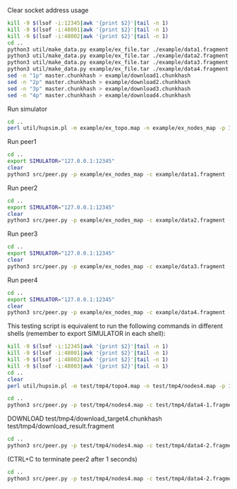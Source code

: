 Clear socket address usage
```bash
kill -9 $(lsof -i:12345|awk '{print $2}'|tail -n 1)
kill -9 $(lsof -i:48001|awk '{print $2}'|tail -n 1)
kill -9 $(lsof -i:48002|awk '{print $2}'|tail -n 1)
cd ..
python3 util/make_data.py example/ex_file.tar ./example/data1.fragment 4 1
python3 util/make_data.py example/ex_file.tar ./example/data2.fragment 4 2
python3 util/make_data.py example/ex_file.tar ./example/data3.fragment 4 3
python3 util/make_data.py example/ex_file.tar ./example/data4.fragment 4 4
sed -n "1p" master.chunkhash > example/download1.chunkhash
sed -n "2p" master.chunkhash > example/download2.chunkhash
sed -n "3p" master.chunkhash > example/download3.chunkhash
sed -n "4p" master.chunkhash > example/download4.chunkhash
```

Run simulator
```bash
cd ..
perl util/hupsim.pl -m example/ex_topo.map -n example/ex_nodes_map -p 12345 -v 2
```
Run peer1
```bash
cd ..
export SIMULATOR="127.0.0.1:12345"
clear
python3 src/peer.py -p example/ex_nodes_map -c example/data1.fragment -m 1 -i 1 -v 3
```

Run peer2
```bash
cd ..
export SIMULATOR="127.0.0.1:12345"
clear
python3 src/peer.py -p example/ex_nodes_map -c example/data2.fragment -m 1 -i 2 -v 3
```

Run peer3
```bash
cd ..
export SIMULATOR="127.0.0.1:12345"
clear
python3 src/peer.py -p example/ex_nodes_map -c example/data3.fragment -m 1 -i 3 -v 3
```

Run peer4
```bash
cd ..
export SIMULATOR="127.0.0.1:12345"
clear
python3 src/peer.py -p example/ex_nodes_map -c example/data4.fragment -m 1 -i 4 -v 3
```

This testing script is equivalent to run the following commands in different shells (remember to export SIMULATOR in each shell):

```bash
kill -9 $(lsof -i:12345|awk '{print $2}'|tail -n 1)
kill -9 $(lsof -i:48001|awk '{print $2}'|tail -n 1)
kill -9 $(lsof -i:48002|awk '{print $2}'|tail -n 1)
kill -9 $(lsof -i:48003|awk '{print $2}'|tail -n 1)
cd ..
clear
perl util/hupsim.pl -m test/tmp4/topo4.map -n test/tmp4/nodes4.map -p 12345 -v 3
```

```bash
cd ..
python3 src/peer.py -p test/tmp4/nodes4.map -c test/tmp4/data4-1.fragment -m 100 -i 1
```
DOWNLOAD test/tmp4/download_target4.chunkhash test/tmp4/download_result.fragment

```bash
cd ..
python3 src/peer.py -p test/tmp4/nodes4.map -c test/tmp4/data4-2.fragment -m 100 -i 2
```
(CTRL+C to terminate peer2 after 1 seconds)

```bash
cd ..
python3 src/peer.py -p test/tmp4/nodes4.map -c test/tmp4/data4-2.fragment -m 100 -i 3
```
